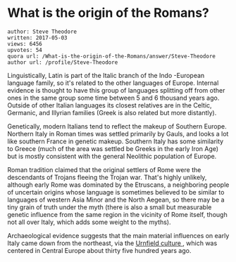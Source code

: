 # What is the origin of the Romans?

	author: Steve Theodore
	written: 2017-05-03
	views: 6456
	upvotes: 54
	quora url: /What-is-the-origin-of-the-Romans/answer/Steve-Theodore
	author url: /profile/Steve-Theodore


Linguistically, Latin is part of the Italic branch of the Indo -European language family, so it's related to the other languages of Europe. Internal evidence is thought to have this group of languages splitting off from other ones in the same group some time between 5 and 6 thousand years ago. Outside of other Italian languages its closest relatives are in the Celtic, Germanic, and Illyrian families (Greek is also related but more distantly).

Genetically, modern Italians tend to reflect the makeup of Southern Europe. Northern Italy in Roman times was settled primarily by Gauls, and looks a lot like southern France in genetic makeup. Southern Italy has some similarity to Greece (much of the area was settled be Greeks in the early Iron Age) but is mostly consistent with the general Neolithic population of Europe.

Roman tradition claimed that the original settlers of Rome were the descendants of Trojans fleeing the Trojan war. That's highly unlikely, although early Rome was dominated by the Etruscans, a neighboring people of uncertain origins whose language is sometimes believed to be similar to languages of western Asia Minor and the North Aegean, so there may be a tiny grain of truth under the myth (there is also a small but measurable genetic influence from the same region in the vicinity of Rome itself, though not all over Italy, which adds some weight to the myths).

Archaeological evidence suggests that the main material influences on early Italy came down from the northeast, via the [Urnfield culture ](https://en.m.wikipedia.org/wiki/Urnfield_culture), which was centered in Central Europe about thirty five hundred years ago.


